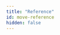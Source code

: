 ```yaml
---
title: "Reference"
id: move-reference
hidden: false
---
```

<CardsWrapper cardsPerRow={2}>
    <OverlayCard
        to="move-standard-library"
        icon="img/standard-library.svg"
        iconDark="img/standard-library-dark.svg"
        title="Standard Library"
        description="The Move standard library exposes interfaces that implement
        functionality on vectors, option types, error codes and fixed-point
        numbers"
    />
    <OverlayCard
        to="move-coding-conventions"
        icon="img/coding-conventions.svg"
        iconDark="img/coding-conventions-dark.svg"
        title="Coding Conventions"
        description="There are basic coding conventions when writing Move code"
    />
</CardsWrapper>